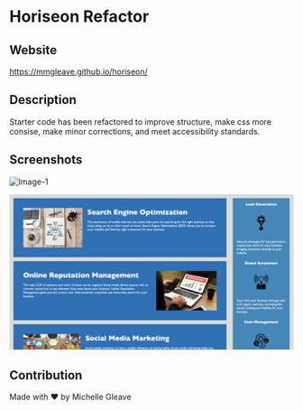 # Horiseon Refactor

## Website
https://mmgleave.github.io/horiseon/

## Description
Starter code has been refactored to improve structure, make css more consise, make minor corrections, and meet accessibility standards.

## Screenshots

![Image-1](assets/images/horiseon-1.png)

![Image-2](assets/images/horiseon-2.png)

## Contribution
Made with ❤️ by Michelle Gleave
